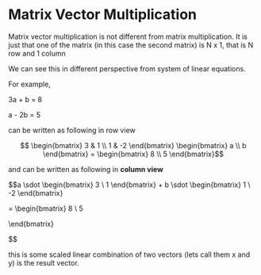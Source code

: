 # Matrix Vector Multiplication

Matrix vector multiplication is not different from matrix multiplication. It is just that one of the matrix (in this case the second matrix) is N x 1, that is N row and 1 column

We can see this in different perspective from system of linear equations.

For example,


3a + b = 8

a - 2b = 5

can be written as following in row view

$$ \begin{bmatrix} 3 & 1 \\
1 & -2 \end{bmatrix} \begin{bmatrix} a \\
b \end{bmatrix} = \begin{bmatrix} 8 \\
5 \end{bmatrix}$$

and can be written as following in **column view**

$$a \sdot \begin{bmatrix} 3 \\
1 \end{bmatrix} + b \sdot \begin{bmatrix} 1 \\
-2
\end{bmatrix}

=
\begin{bmatrix}
8 \\
5

\end{bmatrix}

$$

this is some scaled linear combination of two vectors (lets call them x and y) is the result vector.

